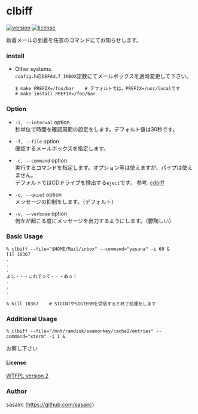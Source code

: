 clbiff
=====

[![version](https://img.shields.io/badge/version-0.1--alpha-orange.svg?style=flat)](https://github.com/sasairc/clbiff/releases)
[![license](https://img.shields.io/badge/License-WTFPL2-blue.svg?style=flat)](http://www.wtfpl.net/txt/copying/)

新着メールの到着を任意のコマンドにてお知らせします。

### install

* Other systems.  
	`config.h`の`DEFAULT_INBOX`定数にてメールボックスを適時変更して下さい。  

  ```shellsession
  $ make PREFIX=/foo/bar	# デフォルトでは、PREFIX=/usr/localです
  # make install PREFIX=/foo/bar
  ```

### Option
* `-i, --interval` option  
	秒単位で時間を確認周期の設定をします。デフォルト値は30秒です。
* `-f, --file` option  
	確認するメールボックスを指定します。  

* `-c, --command` option  
	実行するコマンドを指定します。オプション等は使えますが、パイプは使えません。  
	デフォルトではCDドライブを排出する`eject`です。 参考: [cdbiff](http://0xcc.net/cdbiff/)

* `-q, --quiet` option  
	メッセージの抑制をします。（デフォルト）

* `-v, --verbose` option  
	何かが起こる度にメッセージを出力するようにします。（鬱陶しい）

### Basic Usage
```shellsession
% clbiff --file="$HOME/Mail/inbox" --command="yasuna" -i 60 &
[1] 10367
.
.
.
よし・・・これでって・・・あっ！
.
.
.

% kill 10367	# SIGINTやSIGTERMを受信すると終了処理をします
```

### Additional Usage
``` shellsession
% clbiff --file="/mnt/ramdisk/seamonkey/cache2/entries" --command="xterm" -i 1 &
```
お察し下さい
	

#### License
[WTFPL version 2](http://www.wtfpl.net/txt/copying/)

### Author
sasairc (https://github.com/sasairc)
